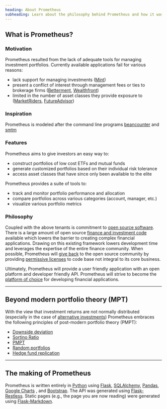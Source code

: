 ```yaml
---
heading: About Prometheus
subheading: Learn about the philosophy behind Prometheus and how it was created
---
```


## What is Prometheus?

### Motivation

Prometheus resulted from the lack of adequate tools for managing investment portfolios. Currently available applications fail for various reasons:

* lack support for managing investments ([Mint](www.mint.com))
* present a conflict of interest through management fees or ties to brokerage firms ([Betterment](http://www.betterment.com/), [Wealthfront](http://www.wealthfront.com/))
* limited in the number of asset classes they provide exposure to ([MarketRiders](http://www.marketriders.com/), [FutureAdvisor](https://www.futureadvisor.com/))

### Inspiration

Prometheus is modeled after the command line programs [beancounter](http://eddelbuettel.com/dirk/code/beancounter.html) and [smtm](http://dirk.eddelbuettel.com/code/smtm.html)

### Features

Prometheus aims to give investors an easy way to:

* construct portfolios of low cost ETFs and mutual funds
* generate customized portfolios based on their individual risk tolerance
* access asset classes that have since only been available to the elite

Prometheus provides a suite of tools to:

* track and monitor portfolio performance and allocation
* compare portfolios across various categories (account, manager, etc.)
* visualize various portfolio metrics

### Philosophy

Coupled with the above tenants is commitment to [open source software](http://en.wikipedia.org/wiki/Free_and_open_source_software). There is a large amount of open source [finance and investment code](http://cran.r-project.org/web/views/Finance.html) available which lowers the barrier to creating complex financial applications. Drawing on this existing framework lowers development time and leverages the expertise of the entire finance community. When possible, Prometheus will [give back](http://tom.preston-werner.com/2011/11/22/open-source-everything.html) to the open source community by providing [permissive licenses](http://en.wikipedia.org/wiki/Permissive_free_software_licence) to code base not integral to its core business.

Ultimately, Prometheus will provide a user friendly application with an open platform and developer friendly API. Prometheus will strive to become the [platform of choice](http://www.techdirt.com/blog/entrepreneurs/articles/20110531/01505814470/being-someone-elses-bitch-being-your-own-bitch-making-others-your-bitch.shtml) for developing financial applications.

- - -

## Beyond modern portfolio theory (MPT)

 With the view that investment returns are not normally distributed (especially in the case of [alternative investments](http://www.macroption.com/non-normal-return-distribution-alternative-investments/)) Prometheus embraces the following principles of post-modern portfolio theory (PMPT):

* [Downside deviation](http://en.wikipedia.org/wiki/Downside_risk)
* [Sortino Ratio](http://en.wikipedia.org/wiki/Sortino_ratio)
* [PMPT](http://en.wikipedia.org/wiki/Post-modern_portfolio_theory)
* [Random portfolios](http://www.portfolioprobe.com/)
* [Hedge fund replication](http://en.wikipedia.org/wiki/Hedge_fund_replication)

- - -

## The making of Prometheus

Prometheus is written entirely in [Python](http://python.org/) using [Flask](http://flask.pocoo.org/), [SQLAlchemy](http://sqlalchemy.org/), [Pandas](http://pandas.pydata.org/), [Google Charts](https://developers.google.com/chart/interactive/docs/index)	, and [Bootstrap](http://twitter.github.com/bootstrap/). The API was generated using [Flask-Restless](https://flask-restless.readthedocs.org/). Static pages (e.g., the page you are now reading) were generated using [Flask-Markdown](http://packages.python.org/Flask-Markdown/).